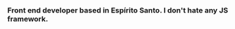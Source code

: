 ### Front end developer based in Espírito Santo. I don't hate any JS framework.

<!--
**pauladiniz/pauladiniz** is a ✨ _special_ ✨ repository because its `README.md` (this file) appears on your GitHub profile.

#### 
<div>
<img style="width: 500px; max-width: 500px;" src="https://wakatime.com/share/@pauladiniz/c272543e-aec4-49ae-b696-eaa71f2ab1bc.svg" />
</div>

Here are some ideas to get you started:

- 🔭 I’m currently working on ...
- 🌱 I’m currently learning ...
- 👯 I’m looking to collaborate on ...
- 🤔 I’m looking for help with ...
- 💬 Ask me about ...
- 📫 How to reach me: ...
- 😄 Pronouns: ...
- ⚡ Fun fact: ...
-->
